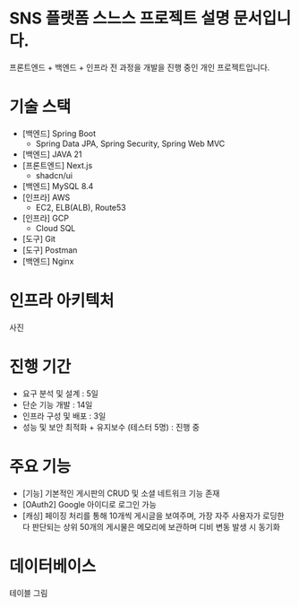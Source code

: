 # SNS 플랫폼 스느스 프로젝트 설명 문서입니다.
프론트엔드 + 백엔드 + 인프라 전 과정을 개발을 진행 중인 개인 프로젝트입니다.

# 기술 스택
- [백엔드] Spring Boot
  - Spring Data JPA, Spring Security, Spring Web MVC
- [백엔드] JAVA 21
- [프론트엔드] Next.js
  - shadcn/ui
- [백엔드] MySQL 8.4
- [인프라] AWS
  - EC2, ELB(ALB), Route53
- [인프라] GCP
  - Cloud SQL
- [도구] Git
- [도구] Postman
- [백엔드] Nginx

# 인프라 아키텍처
사진

# 진행 기간
- 요구 분석 및 설계 : 5일
- 단순 기능 개발 : 14일
- 인프라 구성 및 배포 : 3일
- 성능 및 보안 최적화 + 유지보수 (테스터 5명) : 진행 중

# 주요 기능
- [기능] 기본적인 게시판의 CRUD 및 소셜 네트워크 기능 존재
- [OAuth2] Google 아이디로 로그인 가능
- [캐싱] 페이징 처리를 통해 10개씩 게시글을 보여주며, 가장 자주 사용자가 로딩한다 판단되는 상위 50개의 게시물은 메모리에 보관하며 디비 변동 발생 시 동기화

# 데이터베이스
테이블 그림
